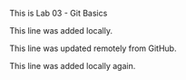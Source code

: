This is Lab 03 - Git Basics

This line was added locally.

This line was updated remotely from GitHub.

This line was added locally again.

